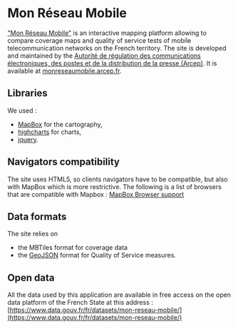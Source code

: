 # Mon Réseau Mobile

["Mon Réseau Mobile"](https://monreseaumobile.arcep.fr/) is an interactive mapping platform allowing to compare coverage maps and quality of service tests of mobile telecommunication networks on the French territory. The site is developed and maintained by the [Autorité de régulation des communications électroniques, des postes et de la distribution de la presse (Arcep)](https://www.arcep.fr/).
It is available at [monreseaumobile.arcep.fr](https://monreseaumobile.arcep.fr/).

## Libraries

We used :

- [MapBox](https://www.mapbox.com/) for the cartography,
- [highcharts](https://www.highcharts.com/) for charts,
- [jquery](https://jquery.com/).

## Navigators compatibility

The site uses HTML5, so clients navigators have to be compatible, but also with MapBox which is more restrictive.
The following is a list of browsers that are compatible with Mapbox :
[MapBox Browser support](https://www.mapbox.com/help/mapbox-browser-support/)

## Data formats

The site relies on
- the MBTiles format for coverage data
- the [GeoJSON](https://geojson.org/) format for Quality of Service measures.

## Open data

All the data used by this application are available in free access on the open data platform of the French State at this address : [https://www.data.gouv.fr/fr/datasets/mon-reseau-mobile/](https://www.data.gouv.fr/fr/datasets/mon-reseau-mobile/)

